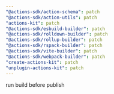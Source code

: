 ```yaml
---
"@actions-sdk/action-schema": patch
"@actions-sdk/action-utils": patch
"actions-kit": patch
"@actions-sdk/esbuild-builder": patch
"@actions-sdk/rolldown-builder": patch
"@actions-sdk/rollup-builder": patch
"@actions-sdk/rspack-builder": patch
"@actions-sdk/vite-builder": patch
"@actions-sdk/webpack-builder": patch
"create-actions-kit": patch
"unplugin-actions-kit": patch
---
```


run build before publish
